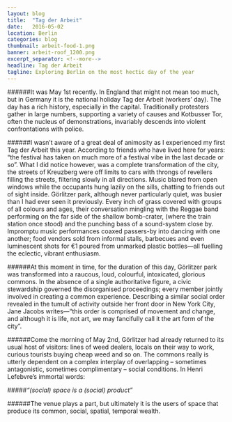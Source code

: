 ```yaml
---
layout: blog
title:  "Tag der Arbeit"
date:   2016-05-02
location: Berlin
categories: blog
thumbnail: arbeit-food-1.png
banner: arbeit-roof_1200.png
excerpt_separator: <!--more-->
headline: Tag der Arbeit
tagline: Exploring Berlin on the most hectic day of the year
---
```


######It was May 1st recently. In England that might not mean too much, but in Germany it is the national holiday Tag der Arbeit (workers’ day). <!--more--> The day has a rich history, especially in the capital. Traditionally protesters gather in large numbers, supporting a variety of causes and Kotbusser Tor, often the nucleus of demonstrations, invariably descends into violent confrontations with police.

######I wasn’t aware of a great deal of animosity as I experienced my first Tag der Arbeit this year. According to friends who have lived here for years: “the festival has taken on much more of a festival vibe in the last decade or so”. What I did notice however, was a complete transformation of the city, the streets of Kreuzberg were off limits to cars with throngs of revellers filling the streets, filtering slowly in all directions. Music blared from open windows while the occupants hung lazily on the sills, chatting to friends out of sight inside. Görlitzer park, although never particularly quiet, was busier than I had ever seen it previously. Every inch of grass covered with groups of all colours and ages, their conversation mingling with the Reggae band performing on the far side of the shallow bomb-crater, (where the train station once stood) and the punching bass of a sound-system close by. Impromptu music performances coaxed passers-by into dancing with one another; food vendors sold from informal stalls, barbecues and even luminescent shots for €1 poured from unmarked plastic bottles—all fuelling the eclectic, vibrant enthusiasm.

######At this moment in time, for the duration of this day, Görlitzer park was transformed into a raucous, loud, colourful, intoxicated, glorious commons. In the absence of a single authoritative figure, a civic stewardship governed the disorganised proceedings; every member jointly involved in creating a common experience. Describing a similar social order revealed in the tumult of activity outside her front door in New York City, Jane Jacobs writes—“this order is comprised of movement and change, and although it is life, not art, we may fancifully call it the art form of the city”.

######Come the morning of May 2nd, Görlitzer had already returned to its usual host of visitors: lines of weed dealers, locals on their way to work, curious tourists buying cheap weed and so on. The commons really is utterly dependent on a complex interplay of overlapping – sometimes antagonistic, sometimes complimentary – social conditions. In Henri Lefebvre’s immortal words:

#####*“(social) space is a (social) product”*

######The venue plays a part, but ultimately it is the users of space that produce its common, social, spatial, temporal wealth.
